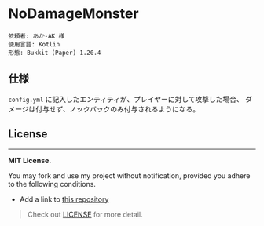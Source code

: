 # NoDamageMonster

```text
依頼者: あか-AK 様
使用言語: Kotlin
形態: Bukkit (Paper) 1.20.4
```

## 仕様
``config.yml`` に記入したエンティティが、プレイヤーに対して攻撃した場合、
ダメージは付与せず、ノックバックのみ付与されるようになる。

## License

---

**MIT License.**

You may fork and use my project without notification, provided you adhere to the following conditions.

- Add a link to [this repository](https://github.com/hideko-dev/UnderBlocks)

> Check out [LICENSE](./LICENSE) for more detail.
